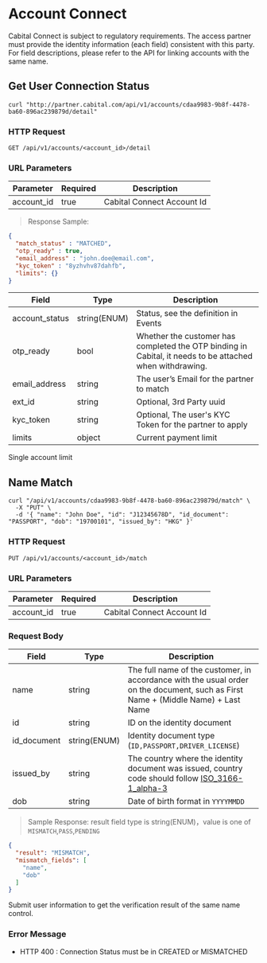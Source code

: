 # Account Connect

Cabital Connect is subject to regulatory requirements. The access partner must provide the identity information (each field) consistent with this party. For field descriptions, please refer to the API for linking accounts with the same name.

## Get User Connection Status


```shell
curl "http://partner.cabital.com/api/v1/accounts/cdaa9983-9b8f-4478-ba60-896ac239879d/detail"
```

### HTTP Request

`GET /api/v1/accounts/<account_id>/detail`

### URL Parameters

Parameter | Required | Description
--------- | ------- | -----------
account_id | true | Cabital Connect Account Id

> Response Sample:


```json
{
  "match_status" : "MATCHED",
  "otp_ready" : true,
  "email_address" : "john.doe@email.com",
  "kyc_token" : "8yzhvhv87dahfb",
  "limits": {}
}
```


Field | Type | Description
--------- | ------- | ---------------
account_status | string(ENUM) | Status, see the definition in Events
otp_ready | bool | Whether the customer has completed the OTP binding in Cabital, it needs to be attached when withdrawing.
email_address | string | The user’s Email for the partner to match
ext_id | string | Optional, 3rd Party uuid 
kyc_token | string | Optional, The user's KYC Token for the partner to apply 
limits | object | Current payment limit

<aside class="success">
Single account limit
</aside>

## Name Match

```shell
curl "/api/v1/accounts/cdaa9983-9b8f-4478-ba60-896ac239879d/match" \
  -X "PUT" \
  -d '{ "name": "John Doe", "id": "J12345678D", "id_document": "PASSPORT", "dob": "19700101", "issued_by": "HKG" }' 
```



### HTTP Request

`PUT /api/v1/accounts/<account_id>/match`

### URL Parameters

Parameter | Required | Description
--------- | ------- | -----------
account_id | true | Cabital Connect Account Id

### Request Body

Field | Type | Description
--------- | ------- | ---------------
name | string | The full name of the customer, in accordance with the usual order on the document, such as First Name + (Middle Name) + Last Name
id | string |ID on the identity document
id_document | string(ENUM) | Identity document type (`ID,PASSPORT,DRIVER_LICENSE`)
issued_by | string | The country where the identity document was issued, country code should follow [ISO_3166-1_alpha-3](https://en.wikipedia.org/wiki/ISO_3166-1_alpha-3#Officially_assigned_code_elements) 
dob | string | Date of birth format in `YYYYMMDD`


> Sample Response:
result field type is string(ENUM)，value is one of `MISMATCH`,`PASS`,`PENDING`

```json
{
  "result": "MISMATCH",
  "mismatch_fields": [
    "name",
    "dob"
  ]
}
```

Submit user information to get the verification result of the same name control.

### Error Message


- HTTP 400 : Connection Status must be in CREATED or MISMATCHED